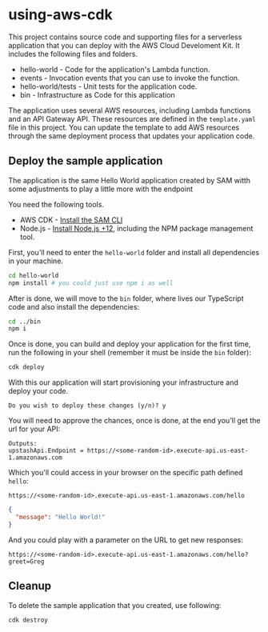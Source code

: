 # using-aws-cdk

This project contains source code and supporting files for a serverless application that you can deploy with the AWS Cloud Develoment Kit. It includes the following files and folders.

- hello-world - Code for the application's Lambda function.
- events - Invocation events that you can use to invoke the function.
- hello-world/tests - Unit tests for the application code.
- bin - Infrastructure as Code for this application

The application uses several AWS resources, including Lambda functions and an API Gateway API. These resources are defined in the `template.yaml` file in this project. You can update the template to add AWS resources through the same deployment process that updates your application code.

## Deploy the sample application

The application is the same Hello World application created by SAM witth some adjustments to play a little more with the endpoint

You need the following tools.

* AWS CDK - [Install the SAM CLI](https://docs.aws.amazon.com/serverless-application-model/latest/developerguide/serverless-sam-cli-install.html)
* Node.js - [Install Node.js +12](https://nodejs.org/en/), including the NPM package management tool.

First, you'll need to enter the `hello-world` folder and install all dependencies in your machine.

```bash
cd hello-world
npm install # you could just use npm i as well
```

After is done, we will move to the `bin` folder, where lives our TypeScript code and also install the dependencies:

```bash
cd ../bin
npm i
```

Once is done, you can build and deploy your application for the first time, run the following in your shell (remember it must be inside the `bin` folder):

```bash
cdk deploy
```

With this our application will start provisioning your infrastructure and deploy your code.

```
Do you wish to deploy these changes (y/n)? y
```

You will need to approve the chances, once is done, at the end you'll get the url for your API:

```
Outputs:
upstashApi.Endpoint = https://<some-random-id>.execute-api.us-east-1.amazonaws.com
```

Which you'll could access in your browser on the specific path defined `hello`:

```
https://<some-random-id>.execute-api.us-east-1.amazonaws.com/hello
```

```json
{
  "message": "Hello World!"
}
```

And you could play with a parameter on the URL to get new responses:

```
https://<some-random-id>.execute-api.us-east-1.amazonaws.com/hello?greet=Greg
```

## Cleanup

To delete the sample application that you created, use following:

```bash
cdk destroy
```
